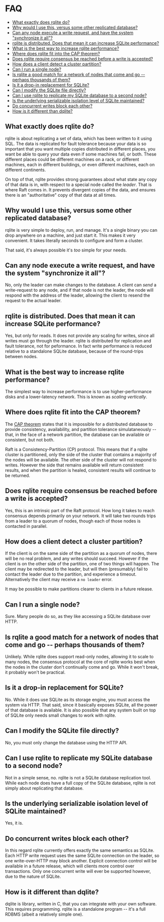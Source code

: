 # FAQ

* [What exactly does rqlite do?](#what-exactly-does-rqlite-do)
* [Why would I use this, versus some other replicated database?](#why-would-i-use-this-versus-some-other-replicated-database)
* [Can any node execute a write request, and have the system "synchronize it all"?](#can-any-node-execute-a-write-request-and-have-the-system-synchronize-it-all)
* [rqlite is distributed. Does that mean it can increase SQLite performance?](#rqlite-is-distributed-does-that-mean-it-can-increase-sqlite-performance)
* [What is the best way to increase rqlite performance?](#what-is-the-best-way-to-increase-rqlite-performance)
* [Where does rqlite fit into the CAP theorem?](#where-does-rqlite-fit-into-the-cap-theorem)
* [Does rqlite require consensus be reached before a write is accepted?](#does-rqlite-require-consensus-be-reached-before-a-write-is-accepted)
* [How does a client detect a cluster partition?](#how-does-a-client-detect-a-cluster-partition)
* [Can I run a single node?](#can-i-run-a-single-node)
* [Is rqlite a good match for a network of nodes that come and go -- perhaps thousands of them?](#is-rqlite-a-good-match-for-a-network-of-nodes-that-come-and-go----perhaps-thousands-of-them)
* [Is it a drop-in replacement for SQLite?](#is-it-a-drop-in-replacement-for-sqlite)
* [Can I modify the SQLite file directly?](#can-i-modify-the-sqlite-file-directly)
* [Can I use rqlite to replicate my SQLite database to a second node?](#can-i-use-rqlite-to-replicate-my-sqlite-database-to-a-second-node)
* [Is the underlying serializable isolation level of SQLite maintained?](#is-the-underlying-serializable-isolation-level-of-sqlite-maintained)
* [Do concurrent writes block each other?](#do-concurrent-writes-block-each-other)
* [How is it different than dqlite?](#how-is-it-different-than-dqlite)

## What exactly does rqlite do?
rqlite is about replicating a set of data, which has been written to it using SQL. The data is replicated for fault tolerance because your data is so important that you want multiple copies distributed in different places, you want be able to query your data even if some machines fail, or both. These different places could be different machines on a rack, or different machines, each in different buildings, or even different machines, each on different continents.

On top of that, rqlite provides strong guarantees about what state any copy of that data is in, with respect to a special node called the _leader_. That is where Raft comes in. It prevents divergent copies of the data, and ensures there is an "authoritative" copy of that data at all times.

## Why would I use this, versus some other replicated database?
rqlite is very simple to deploy, run, and manage. It's a single binary you can drop anywhere on a machine, and just start it. This makes it very convenient. It takes literally seconds to configure and form a cluster.

That said, it's always possible it's _too_ simple for your needs.

## Can any node execute a write request, and have the system "synchronize it all"?
No, only the leader can make changes to the database. A client can _send_ a write-request to any node, and if that node is not the leader, the node will respond with the address of the leader, allowing the client to resend the request to the actual leader.

## rqlite is distributed. Does that mean it can increase SQLite performance?
Yes, but only for reads. It does not provide any scaling for writes, since all writes must go through the leader. rqlite is distributed for replication and fault tolerance, not for peformance. In fact write performance is reduced relative to a standalone SQLite database, because of the round-trips between nodes.

## What is the best way to increase rqlite performance?
The simplest way to increase performance is to use higher-performance disks and a lower-latency network. This is known as _scaling vertically_.

## Where does rqlite fit into the CAP theorem?
The [CAP theorem](https://en.wikipedia.org/wiki/CAP_theorem) states that it is impossible for a distributed database to provide consistency, availability, and partition tolerance simulataneously -- that, in the face of a network partition, the database can be available or consistent, but not both.

Raft is a Consistency-Partition (CP) protocol. This means that if a rqlite cluster is partitioned, only the side of the cluster that contains a majority of the nodes will be available. The other side of the cluster will not respond to writes. However the side that remains available will return consistent results, and when the partition is healed, consistent results will continue to be returned.

## Does rqlite require consensus be reached before a write is accepted?
Yes, this is an intrinsic part of the Raft protocol. How long it takes to reach consensus depends primarily on your network. It will take two rounds trips from a leader to a quorum of nodes, though each of those nodes is contacted in parallel.

## How does a client detect a cluster partition?
If the client is on the same side of the partition as a quorum of nodes, there will be no real problem, and any writes should succeed. However if the client is on the other side of the partition, one of two things will happen. The client may be redirected to the leader, but will then (presumably) fail to contact the leader due to the partition, and experience a timeout. Alternatively the client may receive a `no leader` error.

It may be possible to make partitions clearer to clients in a future release.

## Can I run a single node?
Sure. Many people do so, as they like accessing a SQLite database over HTTP. 

## Is rqlite a good match for a network of nodes that come and go -- perhaps thousands of them?
Unlikely. While rqlite does support read-only nodes, allowing it to scale to many nodes, the consensus protocol at the core of rqlite works best when the nodes in the cluster don't continually come and go. While it won't break, it probably won't be practical.

## Is it a drop-in replacement for SQLite?
No. While it does use SQLite as its storage engine, you must access the system via HTTP. That said, since it basically exposes SQLite, all the power of that database is available. It is also possible that any system built on top of SQLite only needs small changes to work with rqlite.

## Can I modify the SQLite file directly?
No, you must only change the database using the HTTP API.

## Can I use rqlite to replicate my SQLite database to a second node?
Not in a simple sense, no. rqlite is not a SQLite database replication tool. While each node does have a full copy of the SQLite database, rqlite is not simply about replicating that database.

## Is the underlying serializable isolation level of SQLite maintained?
Yes, it is.

## Do concurrent writes block each other? 
In this regard rqlite currently offers exactly the same semantics as SQLite. Each HTTP write request uses the same SQLite connection on the leader, so one write-over-HTTP may block another. Explicit connection control will be available in a future release, which will clients more control over transactions. Only one concurrent write will ever be supported however, due to the nature of SQLite.

## How is it different than dqlite?
dqlite is library, written in C, that you can integrate with your own software. This requires programming. rqlite is a standalone program -- it's a full RDBMS (albeit a relatively simple one).
